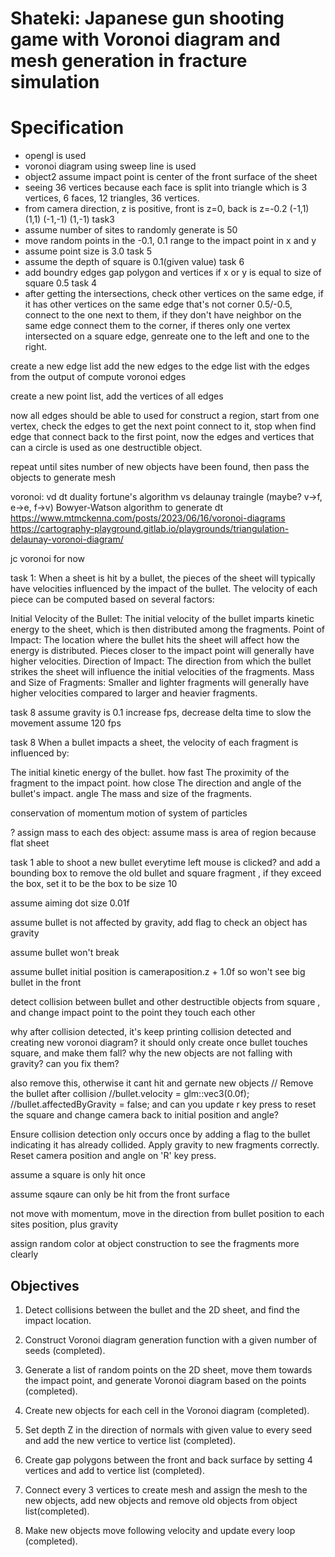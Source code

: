 # Shateki: Japanese gun shooting game with Voronoi diagram and mesh generation in fracture simulation

# Specification
- opengl is used
- voronoi diagram using sweep line is used
- object2 assume impact point is center of the front surface of the sheet
- seeing 36 vertices because each face is split into triangle which is 3 vertices, 6 faces, 12 triangles, 36 vertices.
- from camera direction, z is positive, front is z=0, back is z=-0.2
(-1,1) (1,1)
(-1,-1) (1,-1)
task3
- assume number of sites to randomly generate is 50
- move random points in the -0.1, 0.1 range to the impact point in x and y
- assume point size is 3.0
task 5
- assume the depth of square is 0.1(given value)
task 6
- add boundry edges gap polygon and vertices if x or y is equal to size of square 0.5
task 4
- after getting the intersections, check other vertices on the same edge, if it has other vertices on the same edge that's not corner 0.5/-0.5, connect to the one next to them, if they don't have neighbor on the same edge connect them to the corner, if theres only one vertex intersected on a square edge, genreate one to the left and one to the right. 

create a new edge list
add the new edges to the edge list with the edges from the output of compute voronoi edges

create a new point list, add the vertices of all edges

now all edges should be able to used for construct a region, start from one vertex, check the edges to get the next point connect to it, stop when find edge that connect back to the first point, now the edges and vertices that can a circle is used as one destructible object.

repeat until sites number of new objects have been found, then pass the objects to generate mesh

voronoi: vd dt duality
fortune's algorithm vs delaunay traingle (maybe? v->f, e->e, f->v)
Bowyer-Watson algorithm to generate dt
https://www.mtmckenna.com/posts/2023/06/16/voronoi-diagrams
https://cartography-playground.gitlab.io/playgrounds/triangulation-delaunay-voronoi-diagram/

jc voronoi for now


task 1:
When a sheet is hit by a bullet, the pieces of the sheet will typically have velocities influenced by the impact of the bullet. The velocity of each piece can be computed based on several factors:

Initial Velocity of the Bullet: The initial velocity of the bullet imparts kinetic energy to the sheet, which is then distributed among the fragments.
Point of Impact: The location where the bullet hits the sheet will affect how the energy is distributed. Pieces closer to the impact point will generally have higher velocities.
Direction of Impact: The direction from which the bullet strikes the sheet will influence the initial velocities of the fragments.
Mass and Size of Fragments: Smaller and lighter fragments will generally have higher velocities compared to larger and heavier fragments.

task 8
assume gravity is 0.1
increase fps, decrease delta time to slow the movement
assume 120 fps

task 8
When a bullet impacts a sheet, the velocity of each fragment is influenced by:

The initial kinetic energy of the bullet. how fast
The proximity of the fragment to the impact point. how close
The direction and angle of the bullet's impact. angle
The mass and size of the fragments.

conservation of momentum 
motion of system of particles

? assign mass to each des object: assume mass is area of region because flat sheet

task 1
able to shoot a new bullet everytime left mouse is clicked? and add a bounding box to remove the old bullet and square fragment , if they exceed the box, set it to be the box to be size 10

assume aiming dot size 0.01f

assume bullet is not affected by gravity, add flag to check an object has gravity

assume bullet won't break

assume bullet initial position is cameraposition.z + 1.0f so won't see big bullet in the front

detect collision between bullet and other destructible objects from square , and change impact point to the point they touch each other

why after collision detected, it's keep printing collision detected and creating new voronoi diagram? it should only create once bullet touches square, and make them fall?
why the new objects are not falling with gravity? can you fix them?


also remove this, otherwise it cant hit and gernate new objects
                    // Remove the bullet after collision
                    //bullet.velocity = glm::vec3(0.0f);
                    //bullet.affectedByGravity = false;
and can you update r key press to reset the square and change camera back to initial position and angle?

Ensure collision detection only occurs once by adding a flag to the bullet indicating it has already collided.
Apply gravity to new fragments correctly.
Reset camera position and angle on 'R' key press.

assume a square is only hit once

assume sqaure can only be hit from the front surface

not move with momentum, move in the direction from bullet position to each sites position, plus gravity

assign random color at object construction to see the fragments more clearly

## Objectives

1. Detect collisions between the bullet and the 2D sheet, and find the impact location.

2. Construct Voronoi diagram generation function with a given number of seeds (completed).

3. Generate a list of random points on the 2D sheet, move them towards the impact point, and generate Voronoi diagram based on the points (completed).

4. Create new objects for each cell in the Voronoi diagram (completed).

5. Set depth Z in the direction of normals with given value to every seed and add the new vertice to vertice list (completed).

6. Create gap polygons between the front and back surface by setting 4 vertices and add to vertice list (completed).

7. Connect every 3 vertices to create mesh and assign the mesh to the new objects, add new objects and remove old objects from object list(completed).

8. Make new objects move following velocity and update every loop (completed).

